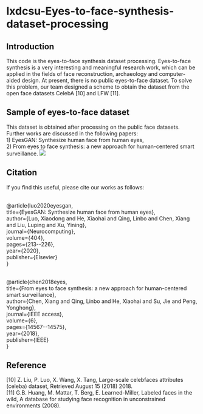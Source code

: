# lxdcsu-Eyes-to-face-synthesis-dataset-processing
## Introduction

This code is the eyes-to-face synthesis dataset processing. Eyes-to-face synthesis is a very interesting and meaningful research work, which can be applied in the fields of face reconstruction, archaeology and computer-aided design. At present, there is no public eyes-to-face dataset. To solve this problem, our team designed a scheme to obtain the dataset from the open face datasets CelebA [10] and LFW [11].

## Sample of eyes-to-face dataset
This dataset is obtained after processing on the public face datasets. Further works are discussed in the following papers:<br> 1) EyesGAN: Synthesize human face from human eyes, <br> 2) From eyes to face synthesis: a new approach for human-centered smart surveillance. 
![](https://github.com/lxdcsu/lxdcsu-Eyes-to-face-synthesis-dataset-processing/blob/main/eye2face.png)

## Citation

If you find this useful, please cite our works as follows:<br>

<br>@article{luo2020eyesgan,
  <br>title={EyesGAN: Synthesize human face from human eyes},
  <br>author={Luo, Xiaodong and He, Xiaohai and Qing, Linbo and Chen, Xiang and Liu, Luping and Xu, Yining},
  <br>journal={Neurocomputing},
  <br>volume={404},
  <br>pages={213--226},
  <br>year={2020},
 <br>publisher={Elsevier}
<br>}

<br>@article{chen2018eyes,
  <br>title={From eyes to face synthesis: a new approach for human-centered smart surveillance},
  <br>author={Chen, Xiang and Qing, Linbo and He, Xiaohai and Su, Jie and Peng, Yonghong},
  <br>journal={IEEE access},
  <br>volume={6},
  <br>pages={14567--14575},
  <br>year={2018},
  <br>publisher={IEEE}
<br>}
## Reference

[10] Z. Liu, P. Luo, X. Wang, X. Tang, Large-scale celebfaces attributes (celeba) dataset, Retrieved August 15 (2018) 2018.<br>
[11] G.B. Huang, M. Mattar, T. Berg, E. Learned-Miller, Labeled faces in the wild, A database for studying face recognition in unconstrained environments (2008).

